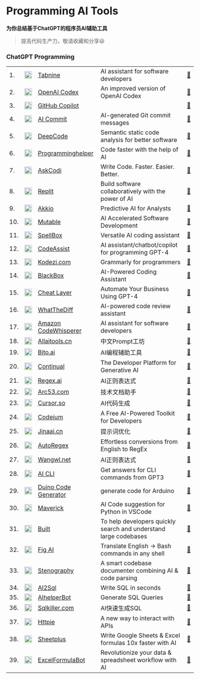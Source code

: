 # Programming AI Tools


**为你总结基于ChatGPT的程序员AI辅助工具**

> 提高代码生产力，敬请收藏和分享😃



### ChatGPT Programming



<table>

  <tr>
    <td>1.</td>
    <td><img src="https://st.ai55.cc/favicon/tabnine.com.png" alt="favicon" style="height: 20px !important;width: 20px !important;" ></td>
    <td><a href="https://www.tabnine.com/"> Tabnine </a> </td>
    <td>AI assistant for software developers</td>
    <td><a href="https://www.tabnine.com/">🔗 </a> </td> 
  </tr>

  
  <tr>
    <td>2.</td>
    <td><img src="https://st.ai55.cc/favicon/default-chatgpt-favicon.svg" alt="favicon" style="height: 20px !important;width: 20px !important;" ></td>
    <td><a href="https://openai.com/blog/openai-codex/"> OpenAI Codex </a> </td>
    <td>An improved version of OpenAI Codex</td>
    <td><a href="https://openai.com/blog/openai-codex/">🔗 </a> </td> 
  </tr>


  <tr>
    <td>3.</td>
    <td><img src="https://st.ai55.cc/favicon/github.svg" alt="favicon" style="height: 20px !important;width: 20px !important;" ></td>
    <td><a href="https://github.com/features/copilot"> GitHub Copilot </a> </td>
    <td></td>
    <td><a href="https://github.com/features/copilot">🔗 </a> </td> 
  </tr>
 
  <tr>
    <td>4.</td>
    <td><img src="https://st.ai55.cc/favicon/default-chatgpt-favicon.svg" alt="favicon" style="height: 20px !important;width: 20px !important;" ></td>
    <td><a href="https://github.com/abi/autocommit"> AI Commit </a> </td>
    <td>AI-generated Git commit messages</td>
    <td><a href="https://github.com/abi/autocommit">🔗 </a> </td> 
  </tr>
 
  <tr>
    <td>5.</td>
    <td><img src="https://st.ai55.cc/favicon/default-chatgpt-favicon.svg" alt="favicon" style="height: 20px !important;width: 20px !important;" ></td>
    <td><a href="https://www.deepcode.ai/"> DeepCode </a> </td>
    <td>Semantic static code analysis for better software</td>
    <td><a href="https://www.deepcode.ai/">🔗 </a> </td> 
  </tr>
 
          
  <tr>
    <td>6.</td>
    <td><img src="https://www.svgrepo.com/show/68023/logo.svg" alt="favicon" style="height: 20px !important;width: 20px !important;" ></td>
    <td><a href="https://www.programming-helper.com/">Programminghelper</a> </td>
    <td>Code faster with the help of AI</td>
    <td><a href="https://www.programming-helper.com/">🔗 </a> </td> 
  </tr>
      
  <tr>
    <td>7.</td>
    <td><img src="https://uploads-ssl.webflow.com/62e02bbcf01e1e627ee70e7f/62e02bbcf01e1ec533e70ffb_askcodi_text.svg" alt="favicon" style="height: 20px !important;width: 20px !important;" ></td>
    <td><a href="https://www.askcodi.com/">AskCodi</a> </td>
    <td>Write Code. Faster. Easier. Better.</td>
    <td><a href="https://www.askcodi.com/">🔗 </a> </td> 
  </tr> 
  
  <tr>
    <td>8.</td>
    <td><img src="https://st.ai55.cc/favicon/default-chatgpt-favicon.svg" alt="favicon" style="height: 20px !important;width: 20px !important;" ></td>
    <td><a href="https://replit.com/site/ghostwriter"> Replit </a> </td>
    <td>Build software collaboratively with the power of AI</td>
    <td><a href="https://replit.com/site/ghostwriter">🔗 </a> </td> 
  </tr>

  <tr>
    <td>9.</td>
    <td><img src="https://st.ai55.cc/favicon/default-chatgpt-favicon.svg" alt="favicon" style="height: 20px !important;width: 20px !important;" ></td>
    <td><a href="https://www.akkio.com/"> Akkio </a> </td>
    <td>Predictive AI for Analysts</td>
    <td><a href="https://www.akkio.com/">🔗 </a> </td> 
  </tr>
 
  <tr>
    <td>10.</td>
    <td><img src="https://st.ai55.cc/favicon/default-chatgpt-favicon.svg" alt="favicon" style="height: 20px !important;width: 20px !important;" ></td>
    <td><a href="https://mutable.ai/"> Mutable </a> </td>
    <td>AI Accelerated Software Development</td>
    <td><a href="https://mutable.ai/">🔗 </a> </td> 
  </tr>
     
  <tr>
    <td>11.</td>
    <td><img src="https://spellbox.app/media/images/web1.png" alt="favicon" style="height: 20px !important;width: 20px !important;" ></td>
    <td><a href="https://spellbox.app/">SpellBox</a> </td>
    <td>Versatile AI coding assistant</td>
    <td><a href="https://spellbox.app/">🔗 </a> </td> 
  </tr>
      
  <tr>
    <td>12.</td>
    <td><img src="https://plugins.jetbrains.com/files/20085/334822/icon/pluginIcon.svg" alt="favicon" style="height: 20px !important;width: 20px !important;" ></td>
    <td><a href="https://spellbox.app/">CodeAssist</a> </td>
    <td>AI assistant/chatbot/copilot for programming GPT-4</td>
    <td><a href="https://spellbox.app/">🔗 </a> </td> 
  </tr>

  <tr>
    <td>13.</td>
    <td><img src="https://favicon.zhusl.com/ico?url=kodezi.com" alt="favicon" style="height: 20px !important;width: 20px !important;" ></td>
    <td><a href="https://kodezi.com/"> Kodezi.com </a> </td>
    <td>Grammarly for programmers</td> 
    <td><a href="https://kodezi.com/">🔗 </a> </td> 
  </tr>
  
  <tr>
    <td>14.</td>
    <td><img src="https://st.ai55.cc/favicon/default-chatgpt-favicon.svg" alt="favicon" style="height: 20px !important;width: 20px !important;" ></td>
    <td><a href="https://www.useblackbox.io/">BlackBox</a> </td>
    <td>AI-Powered Coding Assistant</td>
    <td><a href="https://www.useblackbox.io/">🔗 </a> </td> 
  </tr>
      
  <tr>
    <td>15.</td>
    <td><img src="https://cheatlayer.com/v5/img/mainlogo.svg" alt="favicon" style="height: 20px !important;width: 20px !important;" ></td>
    <td><a href="https://cheatlayer.com/">Cheat Layer</a> </td>
    <td>Automate Your Business Using GPT-4</td>
    <td><a href="https://cheatlayer.com/">🔗 </a> </td> 
  </tr>
          
  <tr>
    <td>16.</td>
    <td><img src="https://st.ai55.cc/favicon/default-chatgpt-favicon.svg" alt="favicon" style="height: 20px !important;width: 20px !important;" ></td>
    <td><a href="https://whatthediff.ai/">WhatTheDiff</a> </td>
    <td>AI-powered code review assistant</td>
    <td><a href="https://whatthediff.ai/">🔗 </a> </td> 
  </tr>
     
  <tr>
    <td>17.</td>
    <td><img src="https://favicon.zhusl.com/ico?url=aws.amazon.com" alt="favicon" style="height: 20px !important;width: 20px !important;" ></td>
    <td><a href="https://aws.amazon.com/cn/codewhisperer/"> Amazon CodeWhisperer </a> </td>
    <td>AI assistant for software developers</td>
    <td><a href="https://aws.amazon.com/cn/codewhisperer/">🔗 </a> </td> 
  </tr>
   
  <tr>
    <td>18.</td>
    <td><img src="https://st.ai55.cc/favicon/allaitools.cn.png" alt="favicon" style="height: 20px !important;width: 20px !important;" ></td>
    <td><a href="https://bbs.allaitools.cn/"> Allaitools.cn </a> </td>
    <td>中文Prompt工坊</td> 
    <td><a href="https://bbs.allaitools.cn/">🔗 </a> </td> 
  </tr>
  
  <tr>
    <td>19.</td>
    <td><img src="https://st.ai55.cc/favicon/bito.ai.png" alt="favicon" style="height: 20px !important;width: 20px !important;" ></td>
    <td><a href="https://bito.ai/"> Bito.ai </a> </td>
    <td>AI编程辅助工具</td> 
    <td><a href="https://bito.ai/">🔗 </a> </td> 
  </tr>
          
  <tr>
    <td>20.</td>
    <td><img src="https://st.ai55.cc/favicon/default-chatgpt-favicon.svg" alt="favicon" style="height: 20px !important;width: 20px !important;" ></td>
    <td><a href="https://continual.ai/">Continual</a> </td>
    <td>The Developer Platform for Generative AI</td>
    <td><a href="https://continual.ai/">🔗 </a> </td> 
  </tr>
    
  <tr>
    <td>21.</td>
    <td><img src="https://st.ai55.cc/favicon/regex.ai.ico" alt="favicon" style="height: 20px !important;width: 20px !important;" ></td>
    <td><a href="https://regex.ai/"> Regex.ai </a> </td>
    <td>AI正则表达式</td> 
    <td><a href="https://regex.ai/">🔗 </a> </td> 
  </tr>
  
  <tr>
    <td>22.</td>
    <td><img src="https://st.ai55.cc/favicon/arc53.com.ico" alt="favicon" style="height: 20px !important;width: 20px !important;" ></td>
    <td><a href="https://docsgpt.arc53.com/"> Arc53.com </a> </td>
    <td>技术文档助手</td> 
    <td><a href="https://docsgpt.arc53.com/">🔗 </a> </td> 
  </tr>

  <tr>
    <td>23.</td>
    <td><img src="https://st.ai55.cc/favicon/cursor.so.ico" alt="favicon" style="height: 20px !important;width: 20px !important;" ></td>
    <td><a href="https://www.cursor.so/"> Cursor.so </a> </td>
    <td>AI代码生成</td> 
    <td><a href="https://www.cursor.so/">🔗 </a> </td> 
  </tr>

  <tr>
    <td>24.</td>
    <td><img src="https://favicon.zhusl.com/ico?url=codeium.com" alt="favicon" style="height: 20px !important;width: 20px !important;" ></td>
    <td><a href="https://codeium.com/"> Codeium </a> </td>
    <td>A Free AI-Powered Toolkit for Developers</td> 
    <td><a href="https://codeium.com/">🔗 </a> </td> 
  </tr>
  
  <tr>
    <td>25.</td>
    <td><img src="https://st.ai55.cc/favicon/promptperfect.jinaai.cn.png" alt="favicon" style="height: 20px !important;width: 20px !important;" ></td>
    <td><a href="https://promptperfect.jinaai.cn/"> Jinaai.cn </a> </td>
    <td>提示词优化</td> 
    <td><a href="https://promptperfect.jinaai.cn/">🔗 </a> </td> 
  </tr>
  
  <tr>
    <td>26.</td>
    <td><img src="https://st.ai55.cc/favicon/default-chatgpt-favicon.svg" style="height: 20px !important;width: 20px !important;" ></td>
    <td><a href="https://www.autoregex.xyz/?ref=futurepedia"> AutoRegex </a> </td>
    <td>Effortless conversions from English to RegEx</td> 
    <td><a href="https://www.autoregex.xyz/?ref=futurepedia">🔗 </a> </td> 
  </tr>
  
  <tr>
    <td>27.</td>
    <td><img src="https://wangwl.net/favicon.ico" alt="favicon" style="height: 20px !important;width: 20px !important;" ></td>
    <td><a href="https://wangwl.net/static/projects/visualRegex#"> Wangwl.net </a> </td>
    <td> AI正则表达式</td> 
    <td><a href="https://wangwl.net/static/projects/visualRegex#">🔗 </a> </td> 
  </tr>

  <tr>
    <td>28.</td>
    <td><img src="https://st.ai55.cc/favicon/default-chatgpt-favicon.svg" alt="favicon" style="height: 20px !important;width: 20px !important;" ></td>
    <td><a href="https://github.com/abhagsain/ai-cli?ref=futurepedia"> AI CLI </a> </td>
    <td>Get answers for CLI commands from GPT3</td>
    <td><a href="https://github.com/abhagsain/ai-cli?ref=futurepedia">🔗 </a> </td> 
  </tr>
  
  <tr>
    <td>29.</td>
    <td><img src="https://st.ai55.cc/favicon/default-chatgpt-favicon.svg" alt="favicon" style="height: 20px !important;width: 20px !important;" ></td>
    <td><a href="https://www.duinocodegenerator.com/">Duino Code Generator</a> </td>
    <td>generate code for Arduino</td>
    <td><a href="https://www.duinocodegenerator.com/">🔗 </a> </td> 
  </tr>
    
  <tr>
    <td>30.</td>
    <td><img src="https://yurtsai.gallerycdn.vsassets.io/extensions/yurtsai/maverick/0.1.3/1667596293661/Microsoft.VisualStudio.Services.Icons.Default" alt="favicon" style="height: 20px !important;width: 20px !important;" ></td>
    <td><a href="https://marketplace.visualstudio.com/items?itemName=YurtsAI.maverick&ref=futurepedia">Maverick</a> </td>
    <td>AI Code suggestion for Python in VSCode</td>
    <td><a href="https://marketplace.visualstudio.com/items?itemName=YurtsAI.maverick&ref=futurepedia">🔗 </a> </td> 
  </tr>
    
  <tr>
    <td>31.</td>
    <td><img src="https://images.squarespace-cdn.com/content/v1/63dac39a0ea2353d0e132a36/1677698092028-6YTED0OSNHL7QO6GJHWH/ChatGPT-Emblem.png?format=1000w" alt="favicon" style="height: 20px !important;width: 20px !important;" ></td>
    <td><a href="https://www.buildt.ai/">Built</a> </td>
    <td>To help developers quickly search and understand large codebases</td>
    <td><a href="https://www.buildt.ai/">🔗 </a> </td> 
  </tr>


  <tr>
    <td>32.</td>
    <td><img src="https://st.ai55.cc/favicon/default-chatgpt-favicon.svg" alt="favicon" style="height: 20px !important;width: 20px !important;" ></td>
    <td><a href="https://fig.io/user-manual/ai?ref=futurepedia">Fig AI</a> </td>
    <td>Translate English → Bash commands in any shell</td>
    <td><a href="https://fig.io/user-manual/ai?ref=futurepedia">🔗 </a> </td> 
  </tr>

  <tr>
    <td>33.</td>
    <td><img src="https://ph-files.imgix.net/c7fccb5a-692d-452c-9806-0e57f43bcc8a.png?auto=compress&codec=mozjpeg&cs=strip&auto=format&w=72&h=72&fit=crop&bg=0fff&dpr=1" alt="favicon" style="height: 20px !important;width: 20px !important;" ></td>
    <td><a href="https://stenography.dev/?ref=futurepedia">Stenography</a> </td>
    <td>A smart codebase documenter combining AI & code parsing</td>
    <td><a href="https://stenography.dev/?ref=futurepedia">🔗 </a> </td> 
  </tr>

  <tr>
    <td>34.</td>
    <td><img src="https://softr-prod.imgix.net/applications/143def2e-1eb3-4b2c-9866-2f9a7952aa82/assets/96cdd844-6d44-4031-b104-c27e48eac834.png" alt="favicon" style="height: 20px !important;width: 20px !important;" ></td>
    <td><a href="https://www.ai2sql.io/"> AI2Sql </a> </td>
    <td>Write SQL in seconds</td>
    <td><a href="https://www.ai2sql.io/">🔗 </a> </td> 
  </tr>
  
  <tr>
    <td>35.</td>
    <td><img src="https://favicon.zhusl.com/ico?url=aihelperbot.com" alt="favicon" style="height: 20px !important;width: 20px !important;" ></td>
    <td><a href="https://aihelperbot.com/"> AIhelperBot </a> </td>
    <td>Generate SQL Queries</td> 
    <td><a href="https://aihelperbot.com/">🔗 </a> </td> 
  </tr>
  

  <tr>
    <td>36.</td>
    <td><img src="https://st.ai55.cc/favicon/sqlkiller.com.png" alt="favicon" style="height: 20px !important;width: 20px !important;" ></td>
    <td><a href="https://www.sqlkiller.com/"> Sqlkiller.com </a> </td>
    <td>AI快速生成SQL</td> 
    <td><a href="https://www.sqlkiller.com/">🔗 </a> </td> 
  </tr>

  <tr>
    <td>37.</td>
    <td><img src="https://st.ai55.cc/favicon/default-chatgpt-favicon.svg" alt="favicon" style="height: 20px !important;width: 20px !important;" ></td>
    <td><a href="https://httpie.io/blog/ai"> Httpie </a> </td>
    <td>A new way to interact with APIs</td>
    <td><a href="https://httpie.io/blog/ai">🔗 </a> </td> 
  </tr>
    
  <tr>
    <td>38.</td>
    <td><img src="https://st.ai55.cc/favicon/default-chatgpt-favicon.svg" alt="favicon" style="height: 20px !important;width: 20px !important;" ></td>
    <td><a href="https://sheetplus.ai/"> Sheetplus </a> </td>
    <td>Write Google Sheets & Excel formulas 10x faster with AI</td>
    <td><a href="https://sheetplus.ai/">🔗 </a> </td> 
  </tr>
  
  <tr>
    <td>39.</td>
    <td><img src="https://d1muf25xaso8hp.cloudfront.net/https%3A%2F%2Fe1b5c549a6dd5273e224cd87b24dd3fb.cdn.bubble.io%2Ff1683284087460x249315094751175300%2FFrame%252019173.png?w=384&h=498&auto=compress&dpr=1.25&fit=max" alt="favicon" style="height: 20px !important;width: 20px !important;" ></td>
    <td><a href="https://excelformulabot.com/"> ExcelFormulaBot </a> </td>
    <td>Revolutionize your data & spreadsheet workflow with AI</td>
    <td><a href="https://excelformulabot.com/">🔗 </a> </td> 
  </tr>
  
  
</table>
